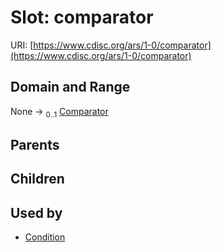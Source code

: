
# Slot: comparator




URI: [https://www.cdisc.org/ars/1-0/comparator](https://www.cdisc.org/ars/1-0/comparator)


## Domain and Range

None &#8594;  <sub>0..1</sub> [Comparator](Comparator.md)

## Parents


## Children


## Used by

 * [Condition](Condition.md)
